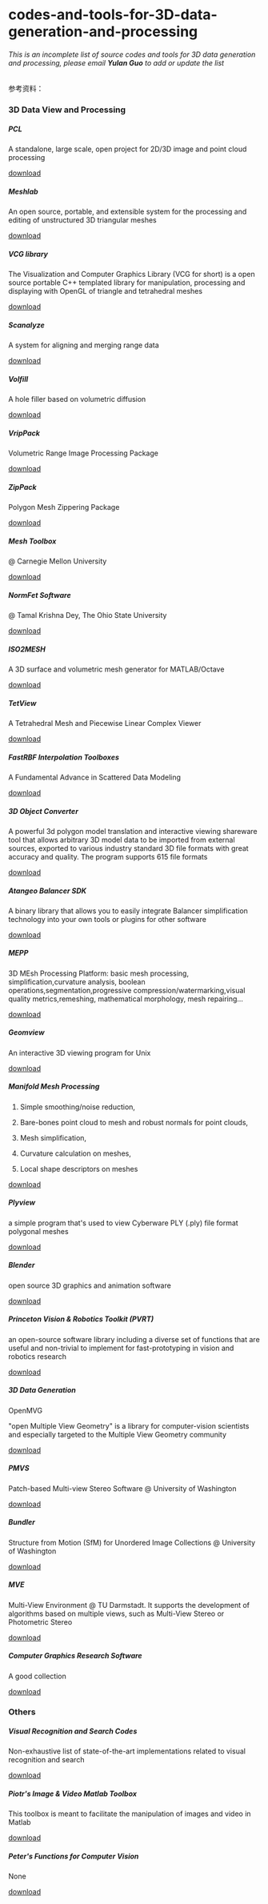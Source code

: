 # codes-and-tools-for-3D-data-generation-and-processing

###### This is an incomplete list of source codes and tools for 3D data generation and processing, please email **Yulan Guo** to add or update the list

参考资料：

[郭玉兰]: http://yulanguo.me/codes.html



### 3D Data View and Processing

##### PCL

A standalone, large scale, open project for 2D/3D image and point cloud processing

[download](http://meshlab.sourceforge.net/)

##### Meshlab

An open source, portable, and extensible system for the processing and editing of unstructured 3D triangular meshes 

[download](http://meshlab.sourceforge.net/)

##### VCG library

The Visualization and Computer Graphics Library (VCG for short) is a open source portable C++ templated library for manipulation, processing and displaying with OpenGL of triangle and tetrahedral meshes 

[download](http://vcg.isti.cnr.it/~cignoni/newvcglib/html/)

##### Scanalyze

A system for aligning and merging range data 

[download](http://graphics.stanford.edu/software/)

##### Volfill

A hole filler based on volumetric diffusion 

[download](http://graphics.stanford.edu/software/)

##### VripPack

Volumetric Range Image Processing Package 

[download](http://graphics.stanford.edu/software/)

##### ZipPack

Polygon Mesh Zippering Package 

[download](http://graphics.stanford.edu/software/zippack/)

##### Mesh Toolbox

@ Carnegie Mellon University 

[download](http://yulanguo.me/www.cs.cmu.edu/~vmr/software/meshtoolbox/downloads.html)

##### NormFet Software

@ Tamal Krishna Dey, The Ohio State University 

[download](http://web.cse.ohio-state.edu/~dey.8/normfet.html)

##### ISO2MESH

A 3D surface and volumetric mesh generator for MATLAB/Octave 

[download](http://iso2mesh.sourceforge.net/cgi-bin/index.cgi?Home)

##### TetView

A Tetrahedral Mesh and Piecewise Linear Complex Viewer 

[download](http://tetgen.berlios.de/tetview.html)

##### FastRBF Interpolation Toolboxes

A Fundamental Advance in Scattered Data Modeling 

[download](http://www.farfieldtechnology.com/products/toolbox/)

##### 3D Object Converter

A powerful 3d polygon model translation and interactive viewing shareware tool that allows arbitrary 3D model data to be imported from external sources, exported to various industry standard 3D file formats with great accuracy and quality. The program supports 615 file formats 

[download](http://3doc.i3dconverter.com/)

##### Atangeo Balancer SDK

A binary library that allows you to easily integrate Balancer simplification technology into your own tools or plugins for other software 

[download](http://www.atangeo.com/products/sdk)

##### MEPP

3D MEsh Processing Platform: basic mesh processing, simplification,curvature analysis, boolean operations,segmentation,progressive compression/watermarking,visual quality metrics,remeshing, mathematical morphology, mesh repairing... 

[download](http://liris.cnrs.fr/mepp/index.html)

##### Geomview

An interactive 3D viewing program for Unix 

[download](http://www.geomview.org/)

##### Manifold Mesh Processing

1) Simple smoothing/noise reduction, 

2) Bare-bones point cloud to mesh and robust normals for point clouds, 

3) Mesh simplification, 

4) Curvature calculation on meshes, 

5) Local shape descriptors on meshes 

[download](https://sourceforge.net/projects/meshprocessing/)

##### Plyview

a simple program that's used to view Cyberware PLY (.ply) file format polygonal meshes 

[download](http://cyberware.com/products/software/plyview.html)

##### Blender

open source 3D graphics and animation software 

[download](https://www.blender.org/)

##### Princeton Vision & Robotics Toolkit (PVRT)

an open-source software library including a diverse set of functions that are useful and non-trivial to implement for fast-prototyping in vision and robotics research 

[download](http://robots.princeton.edu/code.html)

##### 3D Data Generation

OpenMVG

"open Multiple View Geometry" is a library for computer-vision scientists and especially targeted to the Multiple View Geometry community

[download](http://imagine.enpc.fr/~moulonp/openMVG/)

##### PMVS

Patch-based Multi-view Stereo Software @ University of Washington

[download](http://www.di.ens.fr/pmvs/)

##### Bundler

Structure from Motion (SfM) for Unordered Image Collections @ University of Washington

[download](http://www.cs.cornell.edu/~snavely/bundler/)

##### MVE

Multi-View Environment @ TU Darmstadt. It supports the development of algorithms based on multiple views, such as Multi-View Stereo or Photometric Stereo

[download](http://www.gcc.tu-darmstadt.de/home/proj/mve/)

##### Computer Graphics Research Software

A good collection

[download](http://www.cs.cornell.edu/~snavely/bundler/)

### Others

##### Visual Recognition and Search Codes

Non-exhaustive list of state-of-the-art implementations related to visual recognition and search

[download](http://rogerioferis.com/VisualRecognitionAndSearch2014/Resources.html)

##### Piotr's Image & Video Matlab Toolbox

This toolbox is meant to facilitate the manipulation of images and video in Matlab

[download](http://yulanguo.me/vision.ucsd.edu/~pdollar/toolbox/doc/)

##### Peter's Functions for Computer Vision

None

[download](http://www.peterkovesi.com/matlabfns/index.html)
